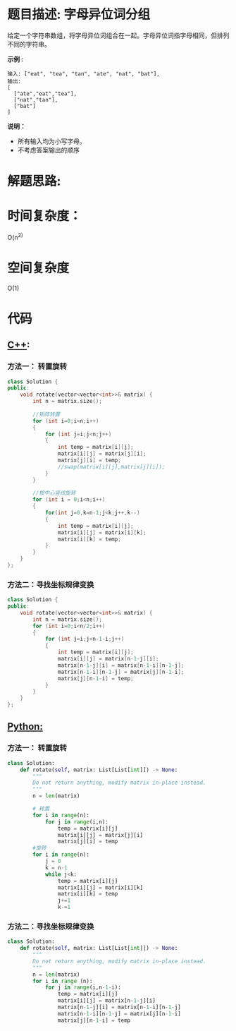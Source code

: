 # 题目描述:  字母异位词分组

给定一个字符串数组，将字母异位词组合在一起。字母异位词指字母相同，但排列不同的字符串。


**示例 :**
```
输入: ["eat", "tea", "tan", "ate", "nat", "bat"],
输出:
[
  ["ate","eat","tea"],
  ["nat","tan"],
  ["bat"]
]
```

**说明：**

  - 所有输入均为小写字母。
  - 不考虑答案输出的顺序

  
# 解题思路:
  

# 时间复杂度：
  O(n<sup>2)
  
# 空间复杂度
  O(1)
  
# 代码

## [C++](./Group-Anagrams.cpp):

### 方法一： 转置旋转
```c++
class Solution {
public:
    void rotate(vector<vector<int>>& matrix) {
        int n = matrix.size();
        
        //矩阵转置
        for (int i=0;i<n;i++)
        {
            for (int j=i;j<n;j++)
            {
                int temp = matrix[i][j];
                matrix[i][j] = matrix[j][i];
                matrix[j][i] = temp;
                //swap(matrix[i][j],matrix[j][i]);
            }
        }
        
        //按中心竖线旋转
        for (int i = 0;i<n;i++)
        {
            for(int j=0,k=n-1;j<k;j++,k--)
            {
                int temp = matrix[i][j];
                matrix[i][j] = matrix[i][k];
                matrix[i][k] = temp;
            }
        }
    }
};
```

### 方法二：寻找坐标规律变换
```c++
class Solution {
public:
    void rotate(vector<vector<int>>& matrix) {
        int n = matrix.size();
        for (int i=0;i<n/2;i++)
        {
            for (int j=i;j<n-1-i;j++)
            {
                int temp = matrix[i][j];
                matrix[i][j] = matrix[n-1-j][i];
                matrix[n-1-j][i] = matrix[n-1-i][n-1-j];
                matrix[n-1-i][n-1-j] = matrix[j][n-1-i];
                matrix[j][n-1-i] = temp;
            }
        }
    }
};
```

## [Python:](https://github.com/bryceustc/LeetCode_Note/blob/master/python/Group-Anagrams/Group-Anagrams.py)
### 方法一： 转置旋转
```python
class Solution:
    def rotate(self, matrix: List[List[int]]) -> None:
        """
        Do not return anything, modify matrix in-place instead.
        """
        n = len(matrix)

        # 转置
        for i in range(n):
            for j in range(i,n):
                temp = matrix[i][j]
                matrix[i][j] = matrix[j][i]
                matrix[j][i] = temp
        #旋转
        for i in range(n):
            j = 0
            k = n-1
            while j<k:
                temp = matrix[i][j]
                matrix[i][j] = matrix[i][k]
                matrix[i][k] = temp
                j+=1
                k-=1
```

### 方法二：寻找坐标规律变换
```python
class Solution:
    def rotate(self, matrix: List[List[int]]) -> None:
        """
        Do not return anything, modify matrix in-place instead.
        """
        n = len(matrix)
        for i in range (n):
            for j in range(i,n-1-i):
                temp = matrix[i][j]
                matrix[i][j] = matrix[n-1-j][i]
                matrix[n-1-j][i] = matrix[n-1-i][n-1-j]
                matrix[n-1-i][n-1-j] = matrix[j][n-1-i]
                matrix[j][n-1-i] = temp
```
